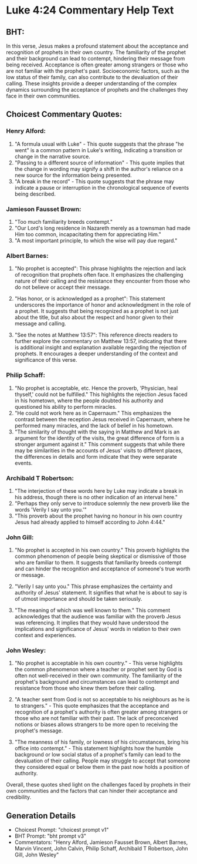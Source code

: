 # Luke 4:24 Commentary Help Text

## BHT:
In this verse, Jesus makes a profound statement about the acceptance and recognition of prophets in their own country. The familiarity of the prophet and their background can lead to contempt, hindering their message from being received. Acceptance is often greater among strangers or those who are not familiar with the prophet's past. Socioeconomic factors, such as the low status of their family, can also contribute to the devaluation of their calling. These insights provide a deeper understanding of the complex dynamics surrounding the acceptance of prophets and the challenges they face in their own communities.

## Choicest Commentary Quotes:
### Henry Alford:
1. "A formula usual with Luke" - This quote suggests that the phrase "he went" is a common pattern in Luke's writing, indicating a transition or change in the narrative source.
2. "Passing to a different source of information" - This quote implies that the change in wording may signify a shift in the author's reliance on a new source for the information being presented.
3. "A break in the record" - This quote suggests that the phrase may indicate a pause or interruption in the chronological sequence of events being described.

### Jamieson Fausset Brown:
1. "Too much familiarity breeds contempt."
2. "Our Lord's long residence in Nazareth merely as a townsman had made Him too common, incapacitating them for appreciating Him."
3. "A most important principle, to which the wise will pay due regard."

### Albert Barnes:
1. "No prophet is accepted": This phrase highlights the rejection and lack of recognition that prophets often face. It emphasizes the challenging nature of their calling and the resistance they encounter from those who do not believe or accept their message.

2. "Has honor, or is acknowledged as a prophet": This statement underscores the importance of honor and acknowledgment in the role of a prophet. It suggests that being recognized as a prophet is not just about the title, but also about the respect and honor given to their message and calling.

3. "See the notes at Matthew 13:57": This reference directs readers to further explore the commentary on Matthew 13:57, indicating that there is additional insight and explanation available regarding the rejection of prophets. It encourages a deeper understanding of the context and significance of this verse.

### Philip Schaff:
1. "No prophet is acceptable, etc. Hence the proverb, 'Physician, heal thyself,' could not be fulfilled." This highlights the rejection Jesus faced in his hometown, where the people doubted his authority and questioned his ability to perform miracles.
2. "He could not work here as in Capernaum." This emphasizes the contrast between the reception Jesus received in Capernaum, where he performed many miracles, and the lack of belief in his hometown.
3. "The similarity of thought with the saying in Matthew and Mark is an argument for the identity of the visits, the great difference of form is a stronger argument against it." This comment suggests that while there may be similarities in the accounts of Jesus' visits to different places, the differences in details and form indicate that they were separate events.

### Archibald T Robertson:
1. "The interjection of these words here by Luke may indicate a break in his address, though there is no other indication of an interval here."
2. "Perhaps they only serve to introduce solemnly the new proverb like the words 'Verily I say unto you.'"
3. "This proverb about the prophet having no honour in his own country Jesus had already applied to himself according to John 4:44."

### John Gill:
1. "No prophet is accepted in his own country." This proverb highlights the common phenomenon of people being skeptical or dismissive of those who are familiar to them. It suggests that familiarity breeds contempt and can hinder the recognition and acceptance of someone's true worth or message.

2. "Verily I say unto you." This phrase emphasizes the certainty and authority of Jesus' statement. It signifies that what he is about to say is of utmost importance and should be taken seriously.

3. "The meaning of which was well known to them." This comment acknowledges that the audience was familiar with the proverb Jesus was referencing. It implies that they would have understood the implications and significance of Jesus' words in relation to their own context and experiences.

### John Wesley:
1. "No prophet is acceptable in his own country." - This verse highlights the common phenomenon where a teacher or prophet sent by God is often not well-received in their own community. The familiarity of the prophet's background and circumstances can lead to contempt and resistance from those who knew them before their calling.

2. "A teacher sent from God is not so acceptable to his neighbours as he is to strangers." - This quote emphasizes that the acceptance and recognition of a prophet's authority is often greater among strangers or those who are not familiar with their past. The lack of preconceived notions or biases allows strangers to be more open to receiving the prophet's message.

3. "The meanness of his family, or lowness of his circumstances, bring his office into contempt." - This statement highlights how the humble background or low social status of a prophet's family can lead to the devaluation of their calling. People may struggle to accept that someone they considered equal or below them in the past now holds a position of authority.

Overall, these quotes shed light on the challenges faced by prophets in their own communities and the factors that can hinder their acceptance and credibility.


## Generation Details
- Choicest Prompt: "choicest prompt v1"
- BHT Prompt: "bht prompt v3"
- Commentators: "Henry Alford, Jamieson Fausset Brown, Albert Barnes, Marvin Vincent, John Calvin, Philip Schaff, Archibald T Robertson, John Gill, John Wesley"
